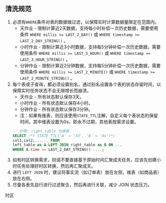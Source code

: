 ## 清洗规范
1. 必须有`WHERE`条件对表的数据做过滤，以保障实时计算数据量限定在范围内。  
    - 天作业 - 限制计算近2天数据，支持每小时补偿一次历史数据，需要使用条件 `WHERE millis >= LAST_2_DAY()` 或 `WHERE timestamp >= LAST_2_DAY_STRING()` 。
    - 小时作业 - 限制计算近3小时数据，支持每5分钟补偿一次历史数据，需要使用条件 `WHERE millis >= LAST_3_HOUR()` 或 `WHERE timestamp >= LAST_3_HOUR_STRING()` 。
    - 分钟作业 - 限制计算近2分钟数据，支持每5分钟补偿一次历史数据，需要使用条件 `WHERE millis >= LAST_2_MINUTE()` 或 `WHERE timestamp >= LAST_2_MINUTE_STRING()` 。
2. 每个表或子查询，都必须设置别名，通过别名设置各个表的状态存留时间，以保障实时任务状态不会无限增长而崩溃。  
    - 天作业 - 所有状态默认保存3天。
    - 小时作业 - 所有状态默认保存4小时。
    - 分钟作业 - 所有状态默认保存3分钟。
    - 注：如果有维表，则应该使用`STATE_TTL`注解，自定义每个表状态的保留时间，其中维表设置为0s，即永不过期，其他表按需求设置。
    ```sql
    -- 示例: right_table 为维表
    SELECT /*+ STATE_TTL('A' = '3d', 'B' = '0s')*/ 
    col1,col2,...... FROM 
    left_table as A LEFT JOIN right_table as B ON ... 
    WHERE A.time >= LAST_2_DAY_STRING() ....;
    ```
3. 如有时区转换需求，则请不要直接基于原始时间汇聚成天任务，应该先创建小时任务处理好时区转换，然后再汇聚成天。
4. 进行 `LEFT JOIN` 时，建议将事实流（如订单表）放在左侧，维表（如商品表）放在右侧。  
5. 尽量各表先自行进行过滤聚合，然后再进行关联，减少 JOIN 状态压力。    




时区

